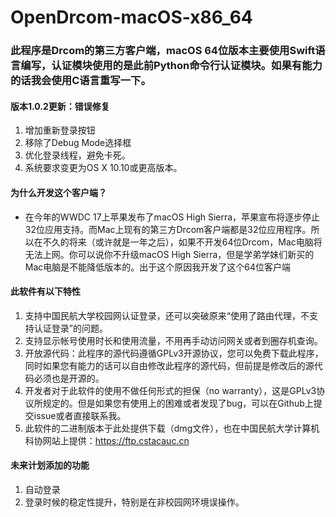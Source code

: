 # OpenDrcom-macOS-x86_64
### 此程序是Drcom的第三方客户端，macOS 64位版本主要使用Swift语言编写，认证模块使用的是此前Python命令行认证模块。如果有能力的话我会使用C语言重写一下。

#### 版本1.0.2更新：错误修复
1. 增加重新登录按钮
2. 移除了Debug Mode选择框
3. 优化登录线程，避免卡死。
4. 系统要求变更为OS X 10.10或更高版本。

#### 为什么开发这个客户端？
- 在今年的WWDC 17上苹果发布了macOS High Sierra，苹果宣布将逐步停止32位应用支持。而Mac上现有的第三方Drcom客户端都是32位应用程序。所以在不久的将来（或许就是一年之后），如果不开发64位Drcom，Mac电脑将无法上网。你可以说你不升级macOS High Sierra，但是学弟学妹们新买的Mac电脑是不能降低版本的。出于这个原因我开发了这个64位客户端

#### 此软件有以下特性
1. 支持中国民航大学校园网认证登录，还可以突破原来“使用了路由代理，不支持认证登录”的问题。
2. 支持显示帐号使用时长和使用流量，不用再手动访问网关或者到圈存机查询。
3. 开放源代码：此程序的源代码遵循GPLv3开源协议，您可以免费下载此程序，同时如果您有能力的话可以自由修改此程序的源代码，但前提是修改后的源代码必须也是开源的。
4. 开发者对于此软件的使用不做任何形式的担保（no warranty），这是GPLv3协议所规定的。但是如果您有使用上的困难或者发现了bug，可以在Github上提交issue或者直接联系我。
5. 此软件的二进制版本于此处提供下载（dmg文件），也在中国民航大学计算机科协网站上提供：https://ftp.cstacauc.cn

#### 未来计划添加的功能
1. 自动登录
2. 登录时候的稳定性提升，特别是在非校园网环境误操作。
